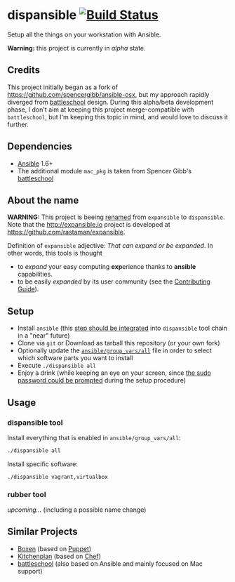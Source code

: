 # dispansible [![Build Status](https://travis-ci.org/gildegoma/dispansible.svg?branch=master)](https://travis-ci.org/gildegoma/dispansible)

Setup all the things on your workstation with Ansible.

**Warning:** this project is currently in *alpha* state.

## Credits

This project initially began as a fork of https://github.com/spencergibb/ansible-osx, but my approach rapidly diverged from [battleschool](https://github.com/spencergibb/battleschool) design. During this alpha/beta development phase, I don't aim at keeping this project merge-compatible with `battleschool`, but I'm keeping this topic in mind, and would love to discuss it further.

## Dependencies

* [Ansible](http://ansible.com) 1.6+
* The additional module `mac_pkg` is taken from Spencer Gibb's [battleschool](https://github.com/spencergibb/battleschool/blob/v0.4.0/share/library/mac_pkg)

## About the name

**WARNING:** This project is beeing [renamed](https://github.com/gildegoma/dispansible/issues/5) from `expansible` to `dispansible`.
Note that the http://expansible.io project is developed at https://github.com/rastaman/expansible.

Definition of `expansible` adjective: *That can expand or be expanded*. In other words, this tools is thought 

* to *expand* your easy computing **exp**erience thanks to **ansible** capabilities.
* to be easily *expanded* by its user community (see the [Contributing Guide](https://github.com/gildegoma/expansible/blob/master/CONTRIBUTING.md)).

## Setup

* Install `ansible` (this [step should be integrated](https://github.com/gildegoma/dispansible/issues/1) into `dispansible` tool chain in a "near" future)
* Clone via `git` or Download as tarball this repository (or your own fork)
* Optionally update the [`ansible/group_vars/all`](https://github.com/gildegoma/dispansible/blob/master/ansible/group_vars/all) file in order to select which software parts you want to install
* Execute `./dispansible all`
* Enjoy a drink (while keeping an eye on your screen, since [the sudo password could be prompted](https://github.com/gildegoma/dispansible/issues/2) during the setup procedure)

## Usage

### dispansible tool

Install everything that is enabled in `ansible/group_vars/all`:

```bash
./dispansible all
```

Install specific software:

```
./dispansible vagrant,virtualbox
```

### rubber tool

*upcoming...* (including a possible name change)

## Similar Projects

* [Boxen](https://boxen.github.com/) (based on [Puppet](http://puppetlabs.com/))
* [Kitchenplan](http://kitchenplan.github.io/kitchenplan/) (based on [Chef](https://www.chef.io/))
* [battleschool](https://github.com/spencergibb/battleschool) (also based on Ansible and mainly focused on Mac support)

